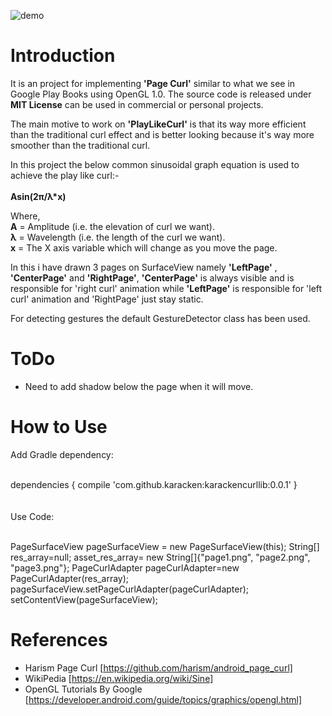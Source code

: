 ![demo](demo.gif)

Introduction
============

It is an project for implementing <b>'Page Curl'</b> similar to what we see in Google Play Books using OpenGL 1.0.
The source code is released under <b>MIT License</b> can be used in commercial or personal projects.

The main motive to work on <b>'PlayLikeCurl'</b> is that its way more efficient than the traditional curl effect and is
better looking because it's way more smoother than the traditional curl.

In this project the below common sinusoidal graph equation is used to achieve the play like curl:-<br/><br/>
<b>Asin(2π/λ*x)</b><br /> 

Where,<br /> 
<b>A</b> = Amplitude (i.e. the elevation of curl we want).<br /> 
<b>λ</b> = Wavelength (i.e. the length of the curl we want).<br /> 
<b>x</b> = The X axis variable which will change as you move the page.<br /> 

In this i have drawn 3 pages on SurfaceView namely <b>'LeftPage'</b> , <b>'CenterPage'</b> and <b>'RightPage'</b>,
<b>'CenterPage'</b> is always visible and is responsible for 'right curl' animation while <b>'LeftPage'</b> is responsible
for 'left curl' animation and 'RightPage' just stay static.<br /> 

For detecting gestures the default GestureDetector class has been used.

ToDo
====
* Need to add shadow below the page when it will move.



How to Use
======================

Add Gradle dependency:
</br></br>

dependencies {
    compile 'com.github.karacken:karackencurllib:0.0.1'
}
</br></br></br>
Use Code:</br></br>

PageSurfaceView  pageSurfaceView = new PageSurfaceView(this);
String[] res_array=null;
asset_res_array=  new String[]{"page1.png", "page2.png", "page3.png"};
PageCurlAdapter pageCurlAdapter=new PageCurlAdapter(res_array);
pageSurfaceView.setPageCurlAdapter(pageCurlAdapter);
setContentView(pageSurfaceView);


References
======================
* Harism Page Curl [https://github.com/harism/android_page_curl]
* WikiPedia [https://en.wikipedia.org/wiki/Sine]
* OpenGL Tutorials By Google [https://developer.android.com/guide/topics/graphics/opengl.html]
